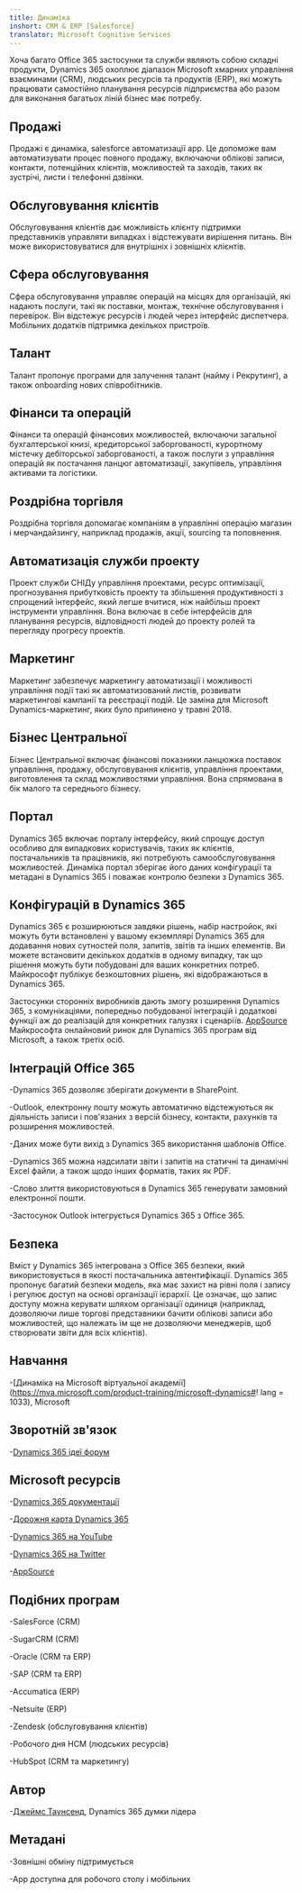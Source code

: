 ```yaml
---
title: Динаміка
inshort: CRM & ERP [Salesforce]
translator: Microsoft Cognitive Services
---
```



Хоча багато Office 365 застосунки та служби являють собою складні продукти, Dynamics 365 охоплює діапазон Microsoft хмарних управління взаєминами (CRM), людських ресурсів та продуктів (ERP), які можуть працювати самостійно планування ресурсів підприємства або разом для виконання багатьох ліній бізнес має потребу.

Продажі
---------

Продажі є динаміка, salesforce автоматизації app.  Це допоможе вам автоматизувати процес повного продажу, включаючи облікові записи, контакти, потенційних клієнтів, можливостей та заходів, таких як зустрічі, листи і телефонні дзвінки. 

Обслуговування клієнтів
---------

Обслуговування клієнтів дає можливість клієнту підтримки представників управляти випадках і відстежувати вирішення питань.  Він може використовуватися для внутрішніх і зовнішніх клієнтів. 

Сфера обслуговування
---------

Сфера обслуговування управляє операцій на місцях для організацій, які надають послуги, такі як поставки, монтаж, технічне обслуговування і перевірок.  Він відстежує ресурсів і людей через інтерфейс диспетчера.  Мобільних додатків підтримка декількох пристроїв. 

Талант
---------

Талант пропонує програми для залучення талант (найму і Рекрутинг), а також onboarding нових співробітників. 

Фінанси та операцій
---------

Фінанси та операцій фінансових можливостей, включаючи загальної бухгалтерської книзі, кредиторської заборгованості, курортному містечку дебіторської заборгованості, а також послуги з управління операцій як постачання ланцюг автоматизації, закупівель, управління активами та логістики. 

Роздрібна торгівля
---------

Роздрібна торгівля допомагає компаніям в управлінні операцію магазин і мерчандайзингу, наприклад продажів, акції, sourcing та поповнення. 

Автоматизація служби проекту
---------

Проект служби СНІДу управління проектами, ресурс оптимізації, прогнозування прибутковість проекту та збільшення продуктивності з спрощений інтерфейс, який легше вчитися, ніж найбільш проект інструменти управління.  Вона включає в себе інтерфейсів для планування ресурсів, відповідності людей до проекту ролей та перегляду прогресу проектів. 

Маркетинг
---------

Маркетинг забезпечує маркетингу автоматизації і можливості управління події такі як автоматизований листів, розвивати маркетингові кампанії та реєстрації подій. Це заміна для Microsoft Dynamics-маркетинг, яких було припинено у травні 2018.

Бізнес Центральної
---------

Бізнес Центральної включає фінансові показники ланцюжка поставок управління, продажу, обслуговування клієнтів, управління проектами, виготовлення та склад можливостями управління. Вона спрямована в бік малого та середнього бізнесу.

Портал
---------

Dynamics 365 включає порталу інтерфейсу, який спрощує доступ особливо для випадкових користувачів, таких як клієнтів, постачальників та працівників, які потребують самообслуговування можливостей.  Динаміка портал зберігає його даних конфігурації та метадані в Dynamics 365 і поважає контролю безпеки з Dynamics 365. 

Конфігурацій в Dynamics 365
---------

Dynamics 365 є розширюються завдяки рішень, набір настройок, які можуть бути встановлені у вашому екземплярі Dynamics 365 для додавання нових сутностей поля, запитів, звітів та інших елементів.  Ви можете встановити декількох додатків в одному випадку, так що рішення можуть бути побудовані для ваших конкретних потреб. Майкрософт публікує безкоштовних рішень, які відображаються в Dynamics 365. 

Застосунки сторонніх виробників дають змогу розширення Dynamics 365, з комунікаціями, попередньо побудованої інтеграцій і додаткові функції аж до реалізацій для конкретних галузях і сценаріїв. [AppSource](https://appsource.microsoft.com/en-US/) Майкрософта онлайновий ринок для Dynamics 365 програм від Microsoft, а також третіх осіб. 


Інтеграцій Office 365
---------

-Dynamics 365 дозволяє зберігати документи в SharePoint.

-Outlook, електронну пошту можуть автоматично відстежуються як діяльність записи і пов'язаних з версій бізнесу, контакти, рахунків та розширення можливостей. 

-Даних може бути вихід з Dynamics 365 використання шаблонів Office. 

-Dynamics 365 можна надсилати звіти і запитів на статичні та динамічні Excel файли, а також щодо інших форматів, таких як PDF. 

-Слово злиття використовуються в Dynamics 365 генерувати замовний електронної пошти. 

-Застосунок Outlook інтегрується Dynamics 365 з Office 365. 


Безпека
---------

Вміст у Dynamics 365 інтегрована з Office 365 безпеки, який використовується в якості постачальника автентифікації.  Dynamics 365 пропонує багатий безпеки модель, яка має захист на рівні поля і запису і регулює доступ на основі організації ієрархії.  Це означає, що запис доступу можна керувати шляхом організації одиниця (наприклад, дозволяючи лише торгові представники бачити облікові записи або можливостей, що належать їм ще не дозволяючи менеджерів, щоб створювати звіти для всіх клієнтів).

Навчання
---------

-[Динаміка на Microsoft віртуальної академії](https://mva.microsoft.com/product-training/microsoft-dynamics#! lang = 1033), Microsoft

Зворотній зв'язок
---------

-[Dynamics 365 ідеї форум](https://experience.dynamics.com/ideas/list/?forum=1c8854a6-5cdf-4681-bba8-4b6b806fcf7d)

Microsoft ресурсів
---------

-[Dynamics 365 документації](https://docs.microsoft.com/en-us/dynamics365/)

-[Дорожня карта Dynamics 365](https://dynamics.microsoft.com/en-us/release/spring-2018-release/#release-notes)

-[Dynamics 365 на YouTube](https://www.youtube.com/channel/UCJGCg4rB3QSs8y_1FquelBQ)

-[Dynamics 365 на Twitter](https://twitter.com/MSFTDynamics365)

-[AppSource](https://appsource.microsoft.com/en-US/)

Подібних програм
--------------------

-SalesForce (CRM)

-SugarCRM (CRM)

-Oracle (CRM та ERP)

-SAP (CRM та ERP)

-Accumatica (ERP)

-Netsuite (ERP)

-Zendesk (обслуговування клієнтів)

-Робочого дня HCM (людських ресурсів)

-HubSpot (CRM та маркетингу)

Автор
---------

-[Джеймс Таунсенд](https://twitter.com/jamestownsend), Dynamics 365 думки лідера

Метадані
--------

-Зовнішні обміну підтримується

-App доступна для робочого столу і мобільних


